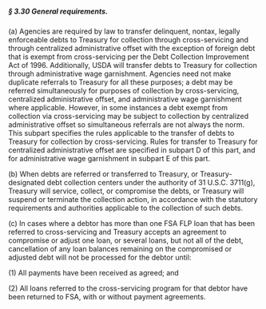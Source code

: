 ##### § 3.30 General requirements. #####

(a) Agencies are required by law to transfer delinquent, nontax, legally enforceable debts to Treasury for collection through cross-servicing and through centralized administrative offset with the exception of foreign debt that is exempt from cross-servicing per the Debt Collection Improvement Act of 1996. Additionally, USDA will transfer debts to Treasury for collection through administrative wage garnishment. Agencies need not make duplicate referrals to Treasury for all these purposes; a debt may be referred simultaneously for purposes of collection by cross-servicing, centralized administrative offset, and administrative wage garnishment where applicable. However, in some instances a debt exempt from collection via cross-servicing may be subject to collection by centralized administrative offset so simultaneous referrals are not always the norm. This subpart specifies the rules applicable to the transfer of debts to Treasury for collection by cross-servicing. Rules for transfer to Treasury for centralized administrative offset are specified in subpart D of this part, and for administrative wage garnishment in subpart E of this part.

(b) When debts are referred or transferred to Treasury, or Treasury-designated debt collection centers under the authority of 31 U.S.C. 3711(g), Treasury will service, collect, or compromise the debts, or Treasury will suspend or terminate the collection action, in accordance with the statutory requirements and authorities applicable to the collection of such debts.

(c) In cases where a debtor has more than one FSA FLP loan that has been referred to cross-servicing and Treasury accepts an agreement to compromise or adjust one loan, or several loans, but not all of the debt, cancellation of any loan balances remaining on the compromised or adjusted debt will not be processed for the debtor until:

(1) All payments have been received as agreed; and

(2) All loans referred to the cross-servicing program for that debtor have been returned to FSA, with or without payment agreements.